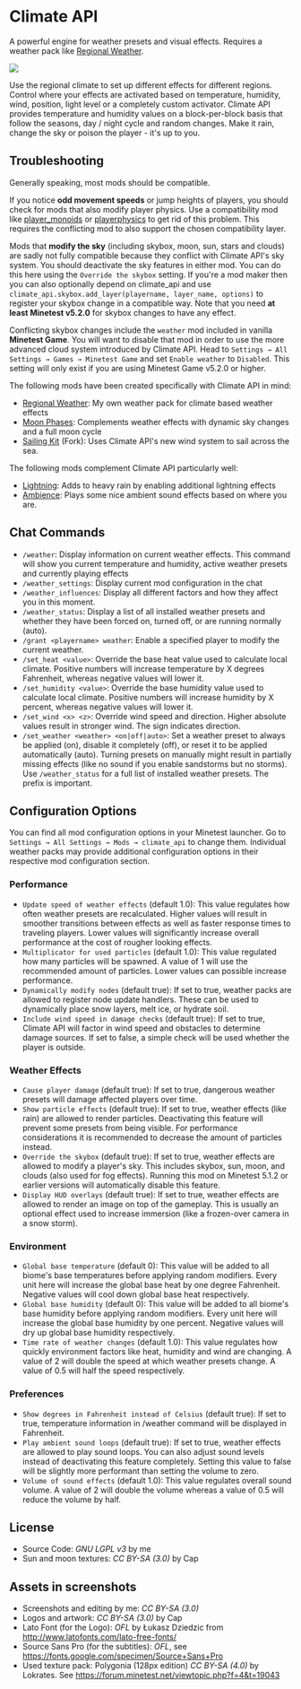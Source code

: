 # Climate API
A powerful engine for weather presets and visual effects.
Requires a weather pack like [Regional Weather](https://github.com/t-affeldt/regional_weather).

![](https://raw.githubusercontent.com/t-affeldt/climate_api/master/screenshot.png)

Use the regional climate to set up different effects for different regions.
Control where your effects are activated based on temperature, humidity, wind,
position, light level or a completely custom activator.
Climate API provides temperature and humidity values on a block-per-block basis
that follow the seasons, day / night cycle and random changes.
Make it rain, change the sky or poison the player - it's up to you.

## Troubleshooting
Generally speaking, most mods should be compatible.

If you notice __odd movement speeds__ or jump heights of players, you should check for mods that also modify player physics. Use a compatibility mod like [player_monoids](https://github.com/minetest-mods/player_monoids) or [playerphysics](https://forum.minetest.net/viewtopic.php?t=22172) to get rid of this problem. This requires the conflicting mod to also support the chosen compatibility layer.

Mods that __modify the sky__ (including skybox, moon, sun, stars and clouds) are sadly not fully compatible because they conflict with Climate API's sky system. You should deactivate the sky features in either mod. You can do this here using the ``Override the skybox`` setting. If you're a mod maker then you can also optionally depend on climate_api and use ``climate_api.skybox.add_layer(playername, layer_name, options)`` to register your skybox change in a compatible way. Note that you need __at least Minetest v5.2.0__ for skybox changes to have any effect.

Conflicting skybox changes include the ``weather`` mod included in vanilla __Minetest Game__. You will want to disable that mod in order to use the more advanced cloud system introduced by Climate API. Head to ``Settings → All Settings → Games → Minetest Game`` and set ``Enable weather`` to ``Disabled``. This setting will only exist if you are using Minetest Game v5.2.0 or higher.

The following mods have been created specifically with Climate API in mind:
- [Regional Weather](https://github.com/t-affeldt/regional_weather): My own weather pack for climate based weather effects
- [Moon Phases](https://github.com/t-affeldt/minetest_moon_phase): Complements weather effects with dynamic sky changes and a full moon cycle
- [Sailing Kit](https://github.com/t-affeldt/sailing_kit) (Fork): Uses Climate API's new wind system to sail across the sea.

The following mods complement Climate API particularly well:
- [Lightning](https://github.com/minetest-mods/lightning): Adds to heavy rain by enabling additional lightning effects
- [Ambience](https://notabug.org/TenPlus1/ambience): Plays some nice ambient sound effects based on where you are.

## Chat Commands
- ``/weather``: Display information on current weather effects. This command will show you current temperature and humidity, active weather presets and currently playing effects
- ``/weather_settings``: Display current mod configuration in the chat
- ``/weather_influences``: Display all different factors and how they affect you in this moment.
- ``/weather_status``: Display a list of all installed weather presets and whether they have been forced on, turned off, or are running normally (auto).
- ``/grant <playername> weather``: Enable a specified player to modify the current weather.
- ``/set_heat <value>``: Override the base heat value used to calculate local climate. Positive numbers will increase temperature by X degrees Fahrenheit, whereas negative values will lower it.
- ``/set_humidity <value>``: Override the base humidity value used to calculate local climate. Positive numbers will increase humidity by X percent, whereas negative values will lower it.
- ``/set_wind <x> <z>``: Override wind speed and direction. Higher absolute values result in stronger wind. The sign indicates direction.
- ``/set_weather <weather> <on|off|auto>``: Set a weather preset to always be applied (on), disable it completely (off), or reset it to be applied automatically (auto). Turning presets on manually might result in partially missing effects (like no sound if you enable sandstorms but no storms). Use ``/weather_status`` for a full list of installed weather presets. The prefix is important.

## Configuration Options
You can find all mod configuration options in your Minetest launcher.
Go to ``Settings → All Settings → Mods → climate_api`` to change them.
Individual weather packs may provide additional configuration options in their respective mod configuration section.

### Performance
- ``Update speed of weather effects`` (default 1.0):
This value regulates how often weather presets are recalculated.
Higher values will result in smoother transitions between effects as well as faster response times to traveling players.
Lower values will significantly increase overall performance at the cost of rougher looking effects.
- ``Multiplicator for used particles`` (default 1.0):
This value regulated how many particles will be spawned.
A value of 1 will use the recommended amount of particles.
Lower values can possible increase performance.
- ``Dynamically modify nodes`` (default true):
If set to true, weather packs are allowed to register node update handlers.
These can be used to dynamically place snow layers, melt ice, or hydrate soil.
- ``Include wind speed in damage checks`` (default true):
If set to true, Climate API will factor in wind speed and obstacles to determine damage sources.
If set to false, a simple check will be used whether the player is outside.

### Weather Effects
- ``Cause player damage`` (default true):
If set to true, dangerous weather presets will damage affected players over time.
- ``Show particle effects`` (default true):
If set to true, weather effects (like rain) are allowed to render particles.
Deactivating this feature will prevent some presets from being visible.
For performance considerations it is recommended to decrease the amount of particles instead.
- ``Override the skybox`` (default true):
If set to true, weather effects are allowed to modify a player's sky.
This includes skybox, sun, moon, and clouds (also used for fog effects).
Running this mod on Minetest 5.1.2 or earlier versions will automatically disable this feature.
- ``Display HUD overlays`` (default true):
If set to true, weather effects are allowed to render an image on top of the gameplay.
This is usually an optional effect used to increase immersion (like a frozen-over camera in a snow storm).

### Environment
- ``Global base temperature`` (default 0):
This value will be added to all biome's base temperatures before applying random modifiers.
Every unit here will increase the global base heat by one degree Fahrenheit.
Negative values will cool down global base heat respectively.
- ``Global base humidity`` (default 0):
This value will be added to all biome's base humidity before applying random modifiers.
Every unit here will increase the global base humidity by one percent.
Negative values will dry up global base humidity respectively.
- ``Time rate of weather changes`` (default 1.0):
This value regulates how quickly environment factors like heat, humidity and wind are changing.
A value of 2 will double the speed at which weather presets change.
A value of 0.5 will half the speed respectively.

### Preferences
- ``Show degrees in Fahrenheit instead of Celsius`` (default true):
If set to true, temperature information in /weather command will be displayed in Fahrenheit.
- ``Play ambient sound loops`` (default true):
If set to true, weather effects are allowed to play sound loops.
You can also adjust sound levels instead of deactivating this feature completely.
Setting this value to false will be slightly more performant than setting the volume to zero.
- ``Volume of sound effects`` (default 1.0):
This value regulates overall sound volume.
A value of 2 will double the volume whereas a value of 0.5 will reduce the volume by half.

## License
- Source Code: *GNU LGPL v3* by me
- Sun and moon textures: *CC BY-SA (3.0)* by Cap

## Assets in screenshots
- Screenshots and editing by me: *CC BY-SA (3.0)*
- Logos and artwork: *CC BY-SA (3.0)* by Cap
- Lato Font (for the Logo): *OFL* by Łukasz Dziedzic from http://www.latofonts.com/lato-free-fonts/
- Source Sans Pro (for the subtitles): *OFL*, see https://fonts.google.com/specimen/Source+Sans+Pro
- Used texture pack: Polygonia (128px edition) *CC BY-SA (4.0)* by Lokrates. See https://forum.minetest.net/viewtopic.php?f=4&t=19043